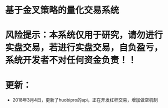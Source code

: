 # 基于金叉策略的量化交易系统
# 风险提示：本系统仅用于研究，请勿进行实盘交易，若进行实盘交易，自负盈亏，系统开发者不对任何资金负责！！
# 更新：
- 2018年3月4日，更新了huobipro的api，正在开发杠杆交易，增加做空机制